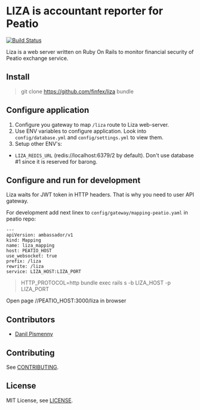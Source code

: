 # LIZA is accountant reporter for Peatio

[![Build Status](https://travis-ci.org/finfex/liza.svg?branch=master)](https://travis-ci.org/finfex/liza)

Liza is a web server written on Ruby On Rails to monitor financial security of Peatio exchange service.

## Install

> git clone https://github.com/finfex/liza
> bundle

## Configure application

1. Configure you gateway to map `/liza` route to Liza web-server.
2. Use ENV variables to configure application. Look into `config/database.yml` and `config/settings.yml` to view them.
3. Setup other ENV's:

  * `LIZA_REDIS_URL` (redis://localhost:6379/2 by default). Don't use database
    #1 since it is reserved for barong.

## Configure and run for development

Liza waits for JWT token in HTTP headers. That is why you need to user API
gateway.

For development add next linex to `config/gateway/mapping-peatio.yaml` in
peatio repo:

```
---
apiVersion: ambassador/v1
kind: Mapping
name: liza_mapping
host: PEATIO_HOST
use_websocket: true
prefix: /liza
rewrite: /liza
service: LIZA_HOST:LIZA_PORT
```

> HTTP_PROTOCOL=http bundle exec rails s -b LIZA_HOST -p LIZA_PORT

Open page //PEATIO_HOST:3000/liza in browser



## Contributors

* [Danil Pismenny](https://github.com/dapi)

## Contributing

See [CONTRIBUTING](CONTRIBUTING.md).

## License

MIT License, see [LICENSE](LICENSE).
